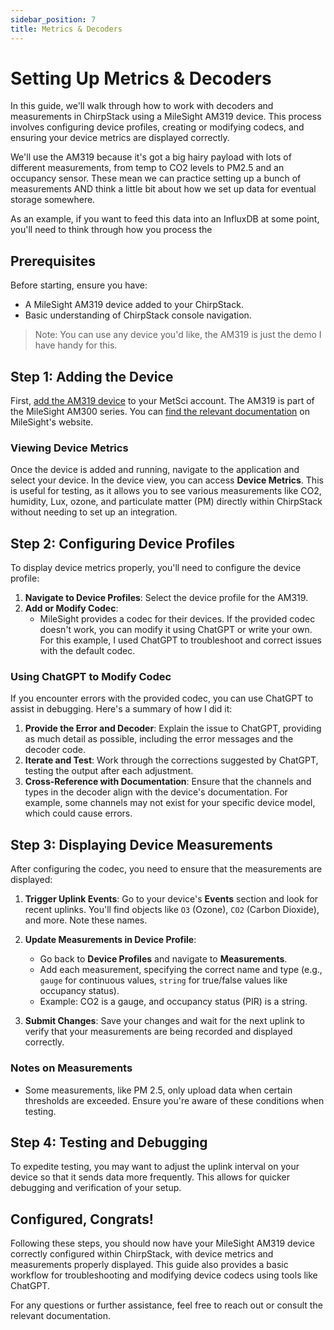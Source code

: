 ```yaml
---
sidebar_position: 7
title: Metrics & Decoders
---
```

# Setting Up Metrics & Decoders

In this guide, we'll walk through how to work with decoders and measurements in ChirpStack using a MileSight AM319 device. This process involves configuring device profiles, creating or modifying codecs, and ensuring your device metrics are displayed correctly.

We'll use the AM319 because it's got a big hairy payload with lots of different measurements, from temp to CO2 levels to PM2.5 and an occupancy sensor.  These mean we can practice setting up a bunch of measurements AND think a little bit about how we set up data for eventual storage somewhere.

As an example, if you want to feed this data into an InfluxDB at some point, you'll need to think through how you process the 

## Prerequisites

Before starting, ensure you have:
- A MileSight AM319 device added to your ChirpStack.
- Basic understanding of ChirpStack console navigation.
> Note: You can use any device you'd like, the AM319 is just the demo I have handy for this.

## Step 1: Adding the Device

First, [add the AM319 device](/docs/tutorial-basics/005-adding-a-device.md) to your MetSci account. The AM319 is part of the MileSight AM300 series. You can [find the relevant documentation](https://www.milesight.com/iot/product/lorawan-sensor/am319) on MileSight's website.

### Viewing Device Metrics

Once the device is added and running, navigate to the application and select your device. In the device view, you can access **Device Metrics**. This is useful for testing, as it allows you to see various measurements like CO2, humidity, Lux, ozone, and particulate matter (PM) directly within ChirpStack without needing to set up an integration.

## Step 2: Configuring Device Profiles

To display device metrics properly, you'll need to configure the device profile:

1. **Navigate to Device Profiles**: Select the device profile for the AM319.
2. **Add or Modify Codec**: 
   - MileSight provides a codec for their devices. If the provided codec doesn't work, you can modify it using ChatGPT or write your own. For this example, I used ChatGPT to troubleshoot and correct issues with the default codec.

### Using ChatGPT to Modify Codec

If you encounter errors with the provided codec, you can use ChatGPT to assist in debugging. Here's a summary of how I did it:

1. **Provide the Error and Decoder**: Explain the issue to ChatGPT, providing as much detail as possible, including the error messages and the decoder code.
2. **Iterate and Test**: Work through the corrections suggested by ChatGPT, testing the output after each adjustment.
3. **Cross-Reference with Documentation**: Ensure that the channels and types in the decoder align with the device's documentation. For example, some channels may not exist for your specific device model, which could cause errors.

## Step 3: Displaying Device Measurements

After configuring the codec, you need to ensure that the measurements are displayed:

1. **Trigger Uplink Events**: Go to your device's **Events** section and look for recent uplinks. You'll find objects like `O3` (Ozone), `CO2` (Carbon Dioxide), and more. Note these names.
2. **Update Measurements in Device Profile**: 
   - Go back to **Device Profiles** and navigate to **Measurements**.
   - Add each measurement, specifying the correct name and type (e.g., `gauge` for continuous values, `string` for true/false values like occupancy status).
   - Example: CO2 is a gauge, and occupancy status (PIR) is a string.

3. **Submit Changes**: Save your changes and wait for the next uplink to verify that your measurements are being recorded and displayed correctly.

### Notes on Measurements

- Some measurements, like PM 2.5, only upload data when certain thresholds are exceeded. Ensure you're aware of these conditions when testing.

## Step 4: Testing and Debugging

To expedite testing, you may want to adjust the uplink interval on your device so that it sends data more frequently. This allows for quicker debugging and verification of your setup.

## Configured, Congrats!

Following these steps, you should now have your MileSight AM319 device correctly configured within ChirpStack, with device metrics and measurements properly displayed. This guide also provides a basic workflow for troubleshooting and modifying device codecs using tools like ChatGPT.

For any questions or further assistance, feel free to reach out or consult the relevant documentation.


